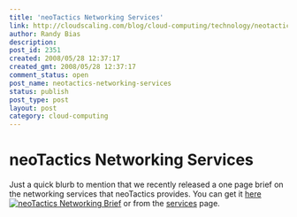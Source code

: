 ```yaml
---
title: 'neoTactics Networking Services'
link: http://cloudscaling.com/blog/cloud-computing/technology/neotactics-networking-services/
author: Randy Bias
description: 
post_id: 2351
created: 2008/05/28 12:37:17
created_gmt: 2008/05/28 12:37:17
comment_status: open
post_name: neotactics-networking-services
status: publish
post_type: post
layout: post
category: cloud-computing
---
```


# neoTactics Networking Services

Just a quick blurb to mention that we recently released a one page brief on the networking services that neoTactics provides. You can get it [here ![neoTactics Networking Brief](http://www.adobe.com/images/pdficon_small.gif)](http://neotactics-collateral.s3.amazonaws.com/neotactics-networking-brief.pdf) or from the [services](http://neotactics.com/services/networks/) page.